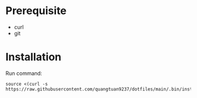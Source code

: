 # Prerequisite
- curl
- git

# Installation
Run command:
```
source <(curl -s https://raw.githubusercontent.com/quangtuan9237/dotfiles/main/.bin/install.sh)
```
